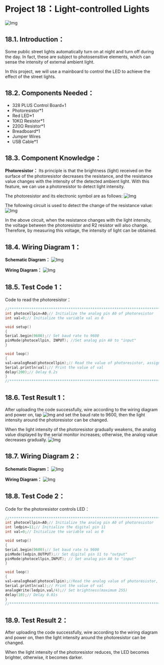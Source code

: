 # Project 18：Light-controlled Lights
![Img](/media/img-20230215144944.png)

## 18.1. Introduction：                                                                 
Some public street lights automatically turn on at night and turn off during the day. In fact, these are subject to photosensitive elements, which can sense the intensity of external ambient light.

In this project, we will use a mainboard to control the LED to achieve the effect of the street lights.

## 18.2. Components Needed：                                                                   
- 328 PLUS Control Board×1
- Photoresistor*1
- Red LED*1
- 10KΩ Resistor*1
- 220Ω Resistor*1
- Breadboard*1
- Jumper Wires
- USB Cable*1

## 18.3. Component Knowledge：                                                                    
**Photoresistor：** Its principle is that the brightness (light) received on the surface of the photoresistor decreases the resistance, and the resistance value changes with the intensity of the detected ambient light. With this feature, we can use a photoresistor to detect light intensity. 

The photoresistor and its electronic symbol are as follows:
![Img](/media/img-20230215145119.png)

The following circuit is used to detect the change of the resistance value:
![Img](/media/img-20230215145337.png)

In the above circuit, when the resistance changes with the light intensity, the voltage between the photoresistor and R2 resistor will also change. Therefore, by measuring this voltage, the intensity of light can be obtained.

## 18.4. Wiring Diagram 1：

**Schematic Diagram：**
![Img](/media/img-20230216173141.png)

**Wiring Diagram：**
![Img](/media/img-20230215150720.png)

## 18.5. Test Code 1：                                                                    
Code to read the photoresistor： 

```c
//**********************************************************************************
int photocellpin=A0;// Initialize the analog pin A0 of photoresistor
int val=0;// Initialize the variable val as 0

void setup()
{
Serial.begin(9600);// Set baud rate to 9600
pinMode(photocellpin, INPUT); //Set analog pin A0 to "input"
}

void loop()
{
val=analogRead(photocellpin);// Read the value of photoresistor, assign it to val
Serial.println(val);// Print the value of val
delay(200);// Delay 0.2s
}
//**********************************************************************************
```
## 18.6. Test Result 1：                                                                      
After uploading the code successfully, wire according to the wiring diagram and power on, tap ![Img](/media/img-20230215142037.png) and set the baud rate to 9600, then the light intensity around the photoresistor can be changed.

When the light intensity of the photoresistor gradually weakens, the analog value displayed by the serial monitor increases; otherwise, the analog value decreases gradually.
![Img](/media/img-20230215152825.png)

## 18.7. Wiring Diagram 2：

**Schematic Diagram：**
![Img](/media/img-20230216172943.png)

**Wiring Diagram：**
![Img](/media/img-20230215150938.png)

## 18.8. Test Code 2：                                                                    
Code for the photoresistor controls LED：

```c
//**********************************************************************************
int photocellpin=A0;// Initialize the analog pin A0 of photoresistor
int ledpin=11;// Initialize the digital pin 11
int val=0;// Initialize the variable val as 0

void setup()
{
Serial.begin(9600);// Set baud rate to 9600
pinMode(ledpin,OUTPUT);// Set digital pin 11 to "output"
pinMode(photocellpin,INPUT); // Set analog pin A0 to "input"
}

void loop()
{
val=analogRead(photocellpin);//Read the analog value of photoresistor, assign it to val
Serial.println(val);// Print the value of val
analogWrite(ledpin,val/4);// Set brightness(maximum 255)
delay(10);// Delay 0.01s
}
//**********************************************************************************
```
## 18.9. Test Result 2：                                                                      
After uploading the code successfully, wire according to the wiring diagram and power on, then the light intensity around the photoresistor can be changed.

When the light intensity of the photoresistor reduces, the LED becomes brighter, otherwise, it becomes darker.
